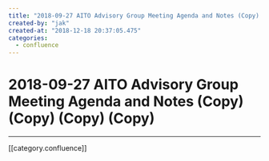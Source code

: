```yaml
---
title: "2018-09-27 AITO Advisory Group Meeting Agenda and Notes (Copy) (Copy) (Copy) (Copy)"
created-by: "jak"
created-at: "2018-12-18 20:37:05.475"
categories:
  - confluence
---
```


# 2018-09-27 AITO Advisory Group Meeting Agenda and Notes (Copy) (Copy) (Copy) (Copy)


---

[[category.confluence]]
